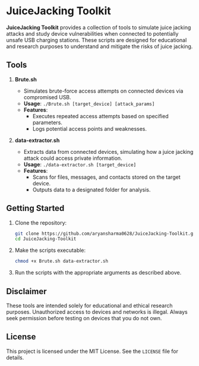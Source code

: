 # JuiceJacking Toolkit

**JuiceJacking Toolkit** provides a collection of tools to simulate juice jacking attacks and study device vulnerabilities when connected to potentially unsafe USB charging stations. These scripts are designed for educational and research purposes to understand and mitigate the risks of juice jacking.

## Tools

1. **Brute.sh**
   - Simulates brute-force access attempts on connected devices via compromised USB.
   - **Usage**: `./Brute.sh [target_device] [attack_params]`
   - **Features**:
     - Executes repeated access attempts based on specified parameters.
     - Logs potential access points and weaknesses.

2. **data-extractor.sh**
   - Extracts data from connected devices, simulating how a juice jacking attack could access private information.
   - **Usage**: `./data-extractor.sh [target_device]`
   - **Features**:
     - Scans for files, messages, and contacts stored on the target device.
     - Outputs data to a designated folder for analysis.
   
## Getting Started

1. Clone the repository:
   ```bash
   git clone https://github.com/aryansharma0628/JuiceJacking-Toolkit.git
   cd JuiceJacking-Toolkit
   ```

2. Make the scripts executable:
   ```bash
   chmod +x Brute.sh data-extractor.sh
   ```

3. Run the scripts with the appropriate arguments as described above.

## Disclaimer

These tools are intended solely for educational and ethical research purposes. Unauthorized access to devices and networks is illegal. Always seek permission before testing on devices that you do not own.

## License

This project is licensed under the MIT License. See the `LICENSE` file for details.
